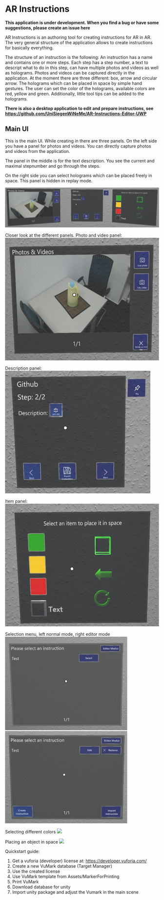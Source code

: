 # AR Instructions

**This application is under development. When you find a bug or have some suggestions, please create an issue here**

AR Instructions is an authoring tool for creating instructions for AR in AR. The very general structure of the application allows to create instructions for basically everything.

The structure of an instruction is the following:
An instruction has a name and contains one or more steps.
Each step has a step number, a text to descript what to do in this step, can have multiple photos and videos as well as holograms. Photos and videos can be captured directly in the application. At the moment there are three different: box, arrow and circular arrow. The holograms which can be placed in space by simple hand gestures. The user can set the color of the holograms, available colors are red, yellow and green. Additionally, little tool tips can be added to the holograms.

**There is also a desktop application to edit and prepare instructions, see https://github.com/UniSiegenWiNeMe/AR-Instructions-Editor-UWP**


## Main UI

This is the main UI. While creating in there are three panels. On the left side you have a panel for photos and videos. You can directly capture photos and videos from the application.

The panel in the middle is for the text description. You see the current and maximal stepnumber and go through the steps.

On the right side you can select holograms which can be placed freely in space. This panel is hidden in replay mode.

![Main UI](Documentation/instrcutionMenu.jpg)

Closer look at the different panels. 
Photo and video panel:  
<img src="Documentation/PhotoAndVideoPanel.jpg" height="400" />

Description panel:  
<img src="Documentation/descriptionPanel.jpg" height="400" /> 

Item panel:  
<img src="Documentation/itemPanel.jpg" height="400" /> 

Selection menu, left normal mode, right editor mode  
<img src="Documentation/selectionMenu1.jpg" width="400">  <img src="Documentation/selectionMenu2.jpg" width="400">


Selecting different colors
<img src="Documentation/different colors.gif" height="400" />

Placing an object in space
<img src="Documentation/placing hologram in space.gif" height="400" />



Quickstart guide:  
1. Get a vuforia (developer) license at: https://developer.vuforia.com/  
2. Create a new VuMark database (Target Manager)  
3. Use the created license  
4. Use VuMark template from Assets/MarkerForPrinting  
6. Print VuMark
5. Download database for unity  
6. Import unity package and adjust the Vumark in the main scene  

